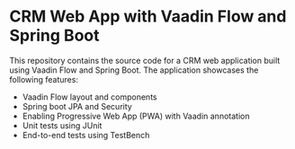 # CRM Web App with Vaadin Flow and Spring Boot
This repository contains the source code for a CRM web application built using Vaadin Flow and Spring Boot. The application showcases the following features:

* Vaadin Flow layout and components
* Spring boot JPA and Security
* Enabling Progressive Web App (PWA) with Vaadin annotation
* Unit tests using JUnit
* End-to-end tests using TestBench
